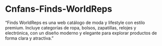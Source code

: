 # Cnfans-Finds-WorldReps
“Finds WorldReps es una web catálogo de moda y lifestyle con estilo premium. Incluye categorías de ropa, bolsos, zapatillas, relojes y electrónica, con un diseño moderno y elegante para explorar productos de forma clara y atractiva.”

